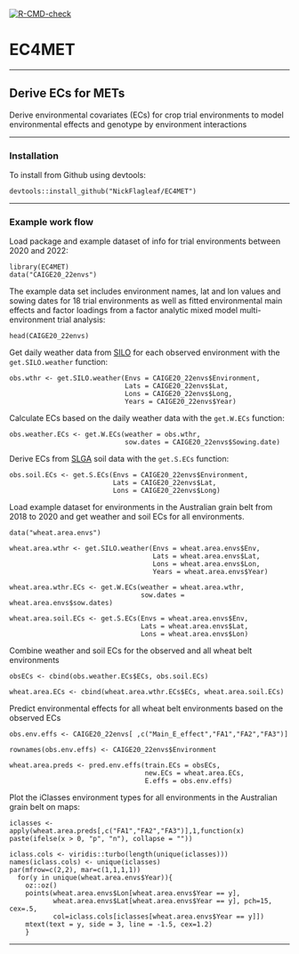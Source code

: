<!-- badges: start -->

[![R-CMD-check](https://github.com/NickFlagleaf/EC4MET/actions/workflows/R-CMD-check.yaml/badge.svg)](https://github.com/NickFlagleaf/EC4MET/actions/workflows/R-CMD-check.yaml)

<!-- badges: end -->

# EC4MET

------------------------------------------------------------------------

## Derive ECs for METs

Derive environmental covariates (ECs) for crop trial environments to model environmental effects and genotype by environment interactions

------------------------------------------------------------------------

### Installation

To install from Github using devtools:

```         
devtools::install_github("NickFlagleaf/EC4MET")
```

------------------------------------------------------------------------

### Example work flow

Load package and example dataset of info for trial environments between 2020 and 2022: 
```
library(EC4MET) 
data("CAIGE20_22envs")
```

The example data set includes environment names, lat and lon values and sowing dates for 18 trial environments as well as fitted environmental main effects and factor loadings from a factor analytic mixed model multi-environment trial analysis:

```         
head(CAIGE20_22envs)
```

Get daily weather data from [SILO](https://www.longpaddock.qld.gov.au/silo/) for each observed environment with the `get.SILO.weather` function:

```         
obs.wthr <- get.SILO.weather(Envs = CAIGE20_22envs$Environment,
                             Lats = CAIGE20_22envs$Lat,
                             Lons = CAIGE20_22envs$Long,
                             Years = CAIGE20_22envs$Year)
```

Calculate ECs based on the daily weather data with the `get.W.ECs` function:

```         
obs.weather.ECs <- get.W.ECs(weather = obs.wthr,
                             sow.dates = CAIGE20_22envs$Sowing.date)
```

Derive ECs from [SLGA](https://www.clw.csiro.au/aclep/soilandlandscapegrid/GetData-R_package.html) soil data with the `get.S.ECs` function:

```         
obs.soil.ECs <- get.S.ECs(Envs = CAIGE20_22envs$Environment,
                          Lats = CAIGE20_22envs$Lat,
                          Lons = CAIGE20_22envs$Long)
```

Load example dataset for environments in the Australian grain belt from 2018 to 2020 and get weather and soil ECs for all environments.

```         
data("wheat.area.envs")

wheat.area.wthr <- get.SILO.weather(Envs = wheat.area.envs$Env,
                                    Lats = wheat.area.envs$Lat,
                                    Lons = wheat.area.envs$Lon,
                                    Years = wheat.area.envs$Year)
                                  
wheat.area.wthr.ECs <- get.W.ECs(weather = wheat.area.wthr,
                                 sow.dates = wheat.area.envs$sow.dates)

wheat.area.soil.ECs <- get.S.ECs(Envs = wheat.area.envs$Env,
                                 Lats = wheat.area.envs$Lat,
                                 Lons = wheat.area.envs$Lon)
```

Combine weather and soil ECs for the observed and all wheat belt environments

```         
obsECs <- cbind(obs.weather.ECs$ECs, obs.soil.ECs)

wheat.area.ECs <- cbind(wheat.area.wthr.ECs$ECs, wheat.area.soil.ECs)
```

Predict environmental effects for all wheat belt environments based on the observed ECs

```         
obs.env.effs <- CAIGE20_22envs[ ,c("Main_E_effect","FA1","FA2","FA3")]

rownames(obs.env.effs) <- CAIGE20_22envs$Environment

wheat.area.preds <- pred.env.effs(train.ECs = obsECs,
                                  new.ECs = wheat.area.ECs,
                                  E.effs = obs.env.effs)
```

Plot the iClasses environment types for all environments in the Australian grain belt on maps:

```         
iclasses <- apply(wheat.area.preds[,c("FA1","FA2","FA3")],1,function(x) paste(ifelse(x > 0, "p", "n"), collapse = ""))

iclass.cols <- viridis::turbo(length(unique(iclasses)))
names(iclass.cols) <- unique(iclasses)
par(mfrow=c(2,2), mar=c(1,1,1,1))
  for(y in unique(wheat.area.envs$Year)){
    oz::oz()
    points(wheat.area.envs$Lon[wheat.area.envs$Year == y],
           wheat.area.envs$Lat[wheat.area.envs$Year == y], pch=15, cex=.5,
           col=iclass.cols[iclasses[wheat.area.envs$Year == y]])
    mtext(text = y, side = 3, line = -1.5, cex=1.2)
    }
```

------------------------------------------------------------------------
